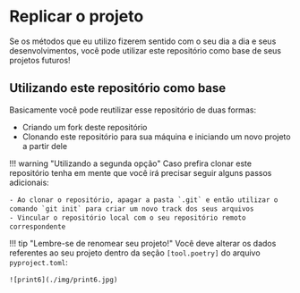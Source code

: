 # Replicar o projeto

Se os métodos que eu utilizo fizerem sentido com o seu dia a dia e seus desenvolvimentos, você pode utilizar este repositório como base de seus projetos futuros!


## Utilizando este repositório como base

Basicamente você pode reutilizar esse repositório de duas formas:

- Criando um fork deste repositório
- Clonando este repositório para sua máquina e iniciando um novo projeto a partir dele

!!! warning "Utilizando a segunda opção"
    Caso prefira clonar este repositório tenha em mente que você irá precisar seguir alguns passos adicionais:

    - Ao clonar o repositório, apagar a pasta `.git` e então utilizar o comando `git init` para criar um novo track dos seus arquivos
    - Vincular o repositório local com o seu repositório remoto correspondente


!!! tip "Lembre-se de renomear seu projeto!"
     Você deve alterar os dados referentes ao seu projeto dentro da seção `[tool.poetry]` do arquivo `pyproject.toml`:

    ![print6](./img/print6.jpg)
